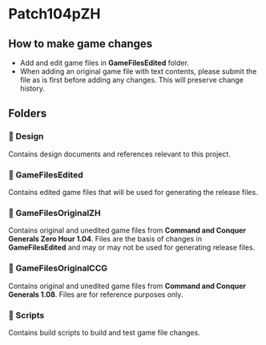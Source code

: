 # Patch104pZH

## How to make game changes
* Add and edit game files in **GameFilesEdited** folder.
* When adding an original game file with text contents, please submit the file as is first before adding any changes. This will preserve change history.

## Folders

### 📁 Design
Contains design documents and references relevant to this project.

### 📁 GameFilesEdited
Contains edited game files that will be used for generating the release files.

### 📁 GameFilesOriginalZH
Contains original and unedited game files from **Command and Conquer Generals Zero Hour 1.04**. Files are the basis of changes in **GameFilesEdited** and may or may not be used for generating release files.

### 📁 GameFilesOriginalCCG
Contains original and unedited game files from **Command and Conquer Generals 1.08**. Files are for reference purposes only.

### 📁 Scripts
Contains build scripts to build and test game file changes.
